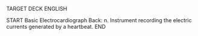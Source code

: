 TARGET DECK
ENGLISH

START
Basic
Electrocardiograph
Back: n. Instrument recording the electric currents generated by a heartbeat.
END
